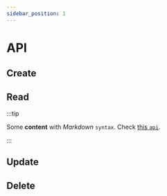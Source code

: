 ```yaml
---
sidebar_position: 1
---
```


# API

## Create

## Read

:::tip

Some **content** with _Markdown_ `syntax`. Check [this `api`](#).

:::

## Update

## Delete
